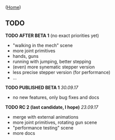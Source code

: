 ([Home](index))


## TODO

**TODO AFTER BETA 1**
(no exact priorities yet)
* "walking in the mech" scene
* more joint primitives
* hands, guns
* running with jumping, better stepping
* (even) more synematic stepper version
* less precise stepper version (for performance)
* ...


**TODO PUBLISHED BETA 1** _30.09.17_
* no new features, only bug fixes and docs

**TODO RC 2 (last candidate, I hope)** _23.09.17_
* merge with external animations
* more joint primitives, rotating gun scene
* "performance testing" scene
* more docs 



